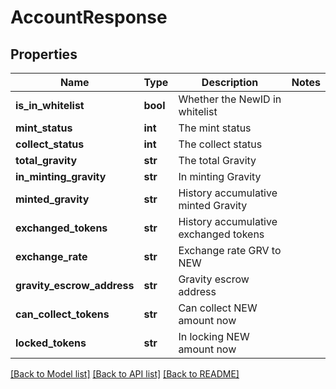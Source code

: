 # AccountResponse

## Properties
Name | Type | Description | Notes
------------ | ------------- | ------------- | -------------
**is_in_whitelist** | **bool** | Whether the NewID in whitelist | 
**mint_status** | **int** | The mint status | 
**collect_status** | **int** | The collect status | 
**total_gravity** | **str** | The total Gravity | 
**in_minting_gravity** | **str** | In minting Gravity | 
**minted_gravity** | **str** | History accumulative minted Gravity | 
**exchanged_tokens** | **str** | History accumulative exchanged tokens | 
**exchange_rate** | **str** | Exchange rate GRV to NEW | 
**gravity_escrow_address** | **str** | Gravity escrow address | 
**can_collect_tokens** | **str** | Can collect NEW amount now | 
**locked_tokens** | **str** | In locking NEW amount now | 

[[Back to Model list]](../README.md#documentation-for-models) [[Back to API list]](../README.md#documentation-for-api-endpoints) [[Back to README]](../README.md)

